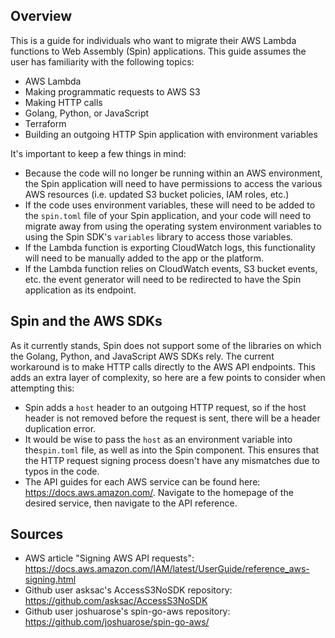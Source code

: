 ## Overview

This is a guide for individuals who want to migrate their AWS Lambda functions to Web Assembly (Spin) applications. This guide assumes the user has familiarity with the following topics:

- AWS Lambda
- Making programmatic requests to AWS S3
- Making HTTP calls
- Golang, Python, or JavaScript
- Terraform
- Building an outgoing HTTP Spin application with environment variables


It's important to keep a few things in mind:

- Because the code will no longer be running within an AWS environment, the Spin application will need to have permissions to access the various AWS resources (i.e. updated S3 bucket policies, IAM roles, etc.)
- If the code uses environment variables, these will need to be added to the `spin.toml` file of your Spin application, and your code will need to migrate away from using the operating system environment variables to using the Spin SDK's `variables` library to access those variables. 
- If the Lambda function is exporting CloudWatch logs, this functionality will need to be manually added to the app or the platform.
- If the Lambda function relies on CloudWatch events, S3 bucket events, etc. the event generator will need to be redirected to have the Spin application as its endpoint.

## Spin and the AWS SDKs

As it currently stands, Spin does not support some of the libraries on which the Golang, Python, and JavaScript AWS SDKs rely. The current workaround is to make HTTP calls directly to the AWS API endpoints. This adds an extra layer of complexity, so here are a few points to consider when attempting this:

- Spin adds a `host` header to an outgoing HTTP request, so if the host header is not removed before the request is sent, there will be a header duplication error.
- It would be wise to pass the `host` as an environment variable into the`spin.toml` file, as well as into the Spin component. This ensures that the HTTP request signing process doesn't have any mismatches due to typos in the code.
- The API guides for each AWS service can be found here: https://docs.aws.amazon.com/. Navigate to the homepage of the desired service, then navigate to the API reference.

## Sources

- AWS article "Signing AWS API requests": https://docs.aws.amazon.com/IAM/latest/UserGuide/reference_aws-signing.html
- Github user asksac's AccessS3NoSDK repository: https://github.com/asksac/AccessS3NoSDK
- Github user joshuarose's spin-go-aws repository: https://github.com/joshuarose/spin-go-aws/